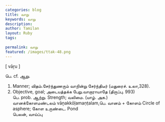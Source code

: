```yaml
---
categories: blog
title: வாறு
keywords: வாறு
description: 
author: Tamilan
layout: Ruby
tags: 
 
permalink: வாறு
featured: /images/ttak-48.png
---
```

  
[ vāṟu ]  
  
பெ. cf. ஆறு.   
1. Manner; விதம்.சேர்ந்துணரும் வாறின்று சேர்ந்திடீர் (மதுரைச். உலா,328).   
2. Objective, goal; அடையத்தக்க பேறு.வாறாராயாதே (திருப்பு. 993)  
பெ. prob. ஆற்று. Strength; வலிமை. (யாழ். அக.)  
வானக்கோளமண்டலம் vāṉakkōḷamaṇṭalam,பெ. வானம் + கோளம் Circle of asphere; கோள உருண்டை. Pond  
பெலன், வாய்ப்பு